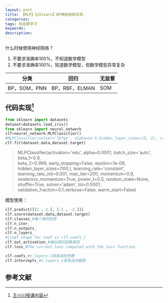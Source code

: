 ```yaml
---
layout: post
title: 【MLP】【sklearn】BP神经网络实现.
categories:
tags: 有监督学习
keywords:
description:
---
```



什么时候使用神经网络？

1. 不要求准确率100%，不知道数学模型
2. 不要求准确率100%，知道数学模型，但数学模型异常复杂



|分类|回归|无监督
|--|--|--|
|BP，SOM，PNN|BP，RBF，ELMAN|SOM

## 代码实现[^wangxiaochuan]

```py
from sklearn import datasets
dataset=datasets.load_iris()
from sklearn import neural_network
clf=neural_network.MLPClassifier()
#MLPClassifier(solver='lbfgs', alpha=1e-5,hidden_layer_sizes=(5, 2), random_state=1)
clf.fit(dataset.data,dataset.target)
```

>MLPClassifier(activation='relu', alpha=0.0001,   batch_size='auto', beta_1=0.9,  
beta_2=0.999, early_stopping=False, epsilon=1e-08,  
hidden_layer_sizes=(100,), learning_rate='constant',  
learning_rate_init=0.001, max_iter=200, momentum=0.9,  
nesterovs_momentum=True, power_t=0.5, random_state=None,  
shuffle=True, solver='adam', tol=0.0001,
validation_fraction=0.1,verbose=False, warm_start=False)  


模型使用：
```py
clf.predict([[2., 2.], [-1., -2.]])
clf.score(dataset.data,dataset.target)
clf.classes_#每个类的标签
clf.n_iter_
clf.n_outputs_
clf.n_layers_
#[coef.shape for coef in clf.coefs_]
clf.out_activation_#输出层的函数类型
clf.loss_#The current loss computed with the loss function.

clf.coefs_#n_layers-1层各自的参数
clf.intercepts_#n_layers-1层各自的截距
```

## 参考文献

[^wangxiaochuan]: [王小川授课内容](https://weibo.com/hgsz2003)  
